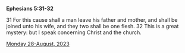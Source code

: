 **Ephesians 5:31-32**

31 For this cause shall a man leave his father and mother, and shall be joined unto his wife, and they two shall be one flesh. 32 This is a great mystery: but I speak concerning Christ and the church.

[Monday 28-August, 2023](https://getbible.net/kjv/Ephesians/5/31-32)
